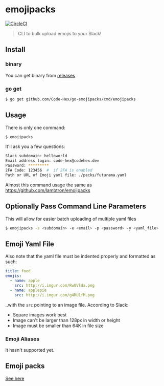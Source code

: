 # emojipacks

[![CircleCI](https://circleci.com/gh/Code-Hex/go-emojipacks.svg?style=svg)](https://circleci.com/gh/Code-Hex/go-emojipacks)

> CLI to bulk upload emojis to your Slack!

## Install

### binary

You can get binary from [releases](https://github.com/Code-Hex/go-emojipacks/releases)

### go get

```bash
$ go get github.com/Code-Hex/go-emojipacks/cmd/emojipacks
```

## Usage

There is only one command:

```bash
$ emojipacks
```

It'll ask you a few questions:

```bash
Slack subdomain: helloworld
Email address login: code-hex@codehex.dev
Password: *********
2FA Code: 123456  #  if 2FA is enabled
Path or URL of Emoji yaml file: ./packs/futurama.yaml
```

Almost this command usage the same as https://github.com/lambtron/emojipacks

## Optionally Pass Command Line Parameters

This will allow for easier batch uploading of multiple yaml files

```bash
$ emojipacks -s <subdomain> -e <email> -p <password> -y <yaml_file>
```

## Emoji Yaml File

Also note that the yaml file must be indented properly and formatted as such:

```yaml
title: food
emojis:
  - name: apple
    src: http://i.imgur.com/Rw0Vlda.png
  - name: applepie
    src: http://i.imgur.com/g4RU1fM.png
```

..with the `src` pointing to an image file. According to Slack:

- Square images work best
- Image can't be larger than 128px in width or height
- Image must be smaller than 64K in file size

### Emoji Aliases

It hasn't supported yet.

## Emoji packs

[See here](https://github.com/lambtron/emojipacks/blob/master/README.md#emoji-packs)
